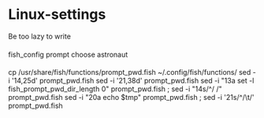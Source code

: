 # Linux-settings
Be too lazy to write

#### 
fish_config prompt choose astronaut
#### 
cp /usr/share/fish/functions/prompt_pwd.fish ~/.config/fish/functions/
sed -i '14,25d' prompt_pwd.fish
sed -i '21,38d' prompt_pwd.fish
sed -i "13a set -l fish_prompt_pwd_dir_length 0" prompt_pwd.fish ; sed -i "14s/^/    /" prompt_pwd.fish
sed -i "20a echo $tmp" prompt_pwd.fish ; sed -i '21s/^/\t/' prompt_pwd.fish
